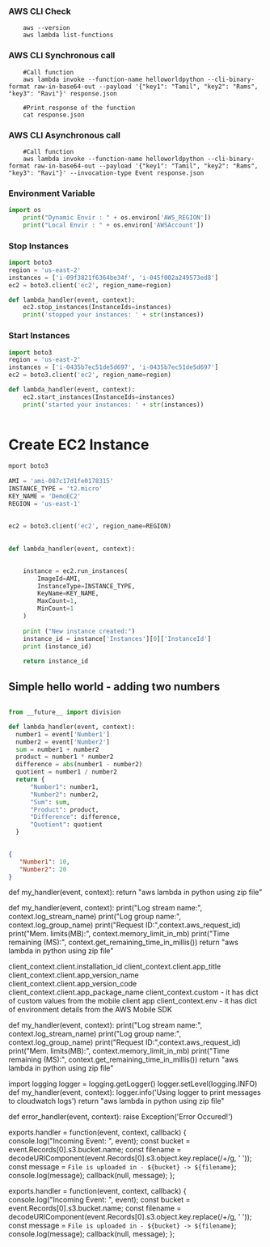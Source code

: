 ### AWS CLI Check
```
	aws --version
	aws lambda list-functions
```

### AWS CLI Synchronous call 
```
    #Call function
    aws lambda invoke --function-name helloworldpython --cli-binary-format raw-in-base64-out --payload '{"key1": "Tamil", "key2": "Rams", "key3": "Ravi"}' response.json  
    
    #Print response of the function
    cat response.json
```


### AWS CLI Asynchronous call 
```
	#Call function
	aws lambda invoke --function-name helloworldpython --cli-binary-format raw-in-base64-out --payload '{"key1": "Tamil", "key2": "Rams", "key3": "Ravi"}' --invocation-type Event response.json  
```

### Environment Variable

```py
import os
    print("Dynamic Envir : " + os.environ['AWS_REGION'])
    print("Local Envir : " + os.environ['AWSAccount'])

```

### Stop Instances
```py
import boto3
region = 'us-east-2'
instances = ['i-09f3821f6364be34f', 'i-045f002a249573ed8']
ec2 = boto3.client('ec2', region_name=region)

def lambda_handler(event, context):
    ec2.stop_instances(InstanceIds=instances)
    print('stopped your instances: ' + str(instances))

```
### Start Instances

```py
import boto3
region = 'us-east-2'
instances = ['i-0435b7ec51de5d697', 'i-0435b7ec51de5d697']
ec2 = boto3.client('ec2', region_name=region)

def lambda_handler(event, context):
    ec2.start_instances(InstanceIds=instances)
    print('started your instances: ' + str(instances))
    
 ```





# Create EC2 Instance
```py
mport boto3
 
AMI = 'ami-087c17d1fe0178315'
INSTANCE_TYPE = 't2.micro'
KEY_NAME = 'DemoEC2'
REGION = 'us-east-1'
 
 
ec2 = boto3.client('ec2', region_name=REGION)
 
 
def lambda_handler(event, context):
 

    instance = ec2.run_instances(
        ImageId=AMI,
        InstanceType=INSTANCE_TYPE,
        KeyName=KEY_NAME,
        MaxCount=1,
        MinCount=1
    )
   
    print ("New instance created:")
    instance_id = instance['Instances'][0]['InstanceId']
    print (instance_id)
 
    return instance_id
 ```
 
 
 ## Simple hello world - adding two numbers
 ```py
 
 from __future__ import division

def lambda_handler(event, context):
   number1 = event['Number1']
   number2 = event['Number2']
   sum = number1 + number2
   product = number1 * number2
   difference = abs(number1 - number2)
   quotient = number1 / number2
   return {
       "Number1": number1,
       "Number2": number2,
       "Sum": sum,
       "Product": product,
       "Difference": difference,
       "Quotient": quotient
   }
   
```
   
```json   
{
   "Number1": 10,
   "Number2": 20
}
```



def my_handler(event, context):
   return "aws lambda in python using zip file"


def my_handler(event, context):
   print("Log stream name:", context.log_stream_name)
   print("Log group name:",  context.log_group_name)
   print("Request ID:",context.aws_request_id)
   print("Mem. limits(MB):", context.memory_limit_in_mb)
   print("Time remaining (MS):", context.get_remaining_time_in_millis())
   return "aws lambda in python using zip file"


client_context.client.installation_id
client_context.client.app_title
client_context.client.app_version_name
client_context.client.app_version_code
client_context.client.app_package_name
client_context.custom - it has dict of custom values from the mobile client app
client_context.env - it has dict of environment details from the AWS Mobile SDK



def my_handler(event, context):
   print("Log stream name:", context.log_stream_name)
   print("Log group name:",  context.log_group_name)
   print("Request ID:",context.aws_request_id)
   print("Mem. limits(MB):", context.memory_limit_in_mb)
   print("Time remaining (MS):", context.get_remaining_time_in_millis())
   return "aws lambda in python using zip file"



import logging
logger = logging.getLogger()
logger.setLevel(logging.INFO)
def my_handler(event, context):
   logger.info('Using logger to print messages to cloudwatch logs')
   return "aws lambda in python using zip file"




def error_handler(event, context):
   raise Exception('Error Occured!')


exports.handler = function(event, context, callback) {
   console.log("Incoming Event: ", event);
   const bucket = event.Records[0].s3.bucket.name;
   const filename = decodeURIComponent(event.Records[0].s3.object.key.replace(/\+/g, ' '));
   const message = `File is uploaded in - ${bucket} -> ${filename}`;
   console.log(message);
   callback(null, message);
};



exports.handler = function(event, context, callback) {
   console.log("Incoming Event: ", event);
   const bucket = event.Records[0].s3.bucket.name;
   const filename = decodeURIComponent(event.Records[0].s3.object.key.replace(/\+/g, ' '));
   const message = `File is uploaded in - ${bucket} -> ${filename}`;
   console.log(message);
   callback(null, message);
};


